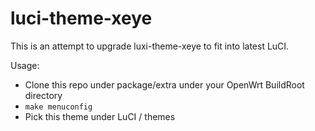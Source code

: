 # luci-theme-xeye

This is an attempt to upgrade luxi-theme-xeye to fit into latest LuCI.

Usage:

* Clone this repo under package/extra under your OpenWrt BuildRoot directory
* `make menuconfig`
* Pick this theme under LuCI / themes
